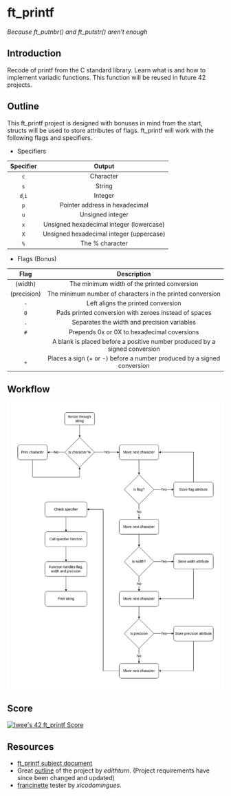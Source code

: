 # ft_printf
*Because ft_putnbr() and ft_putstr() aren’t enough*

## Introduction
Recode of printf from the C standard library. Learn what is and how to implement variadic functions. This function will be reused in future 42 projects.

## Outline
This ft_printf project is designed with bonuses in mind from the start, structs will be used to store attributes of flags. ft_printf will work with the following flags and specifiers.

* Specifiers

| Specifier | Output |
| :-------: | :---------: |
| ``c`` | Character |
| ``s`` | String |
| ``d``,``i`` | Integer |
| ``p`` | Pointer address in hexadecimal |
| ``u`` | Unsigned integer |
| ``x`` | Unsigned hexadecimal integer (lowercase) |
| ``X`` | Unsigned hexadecimal integer (uppercase) |
| ``%`` | The % character |

* Flags (Bonus)

| Flag | Description |
| :--: | :---------: |
| (width) | The minimum width of the printed conversion |
| (precision) | The minimum number of characters in the printed conversion |
| ``-`` | Left aligns the printed conversion |
| ``0`` | Pads printed conversion with zeroes instead of spaces |
| ``.`` | Separates the width and precision variables |
| ``#`` | Prepends 0x or 0X to hexadecimal coversions |
| `` `` | A blank is placed before a positive number produced by a signed conversion |
| ``+`` | Places a sign (+ or -) before a number produced by a signed conversion|

## Workflow
![ft_printf workflow](https://github.com/fractalfeeling/uploads/blob/b8a0ae2dcb7dfbae58886c5fcea18d41767acaa2/images/ft_printf_workflow.png)

## Score
[![lwee's 42 ft_printf Score](https://badge42.vercel.app/api/v2/cl5pppwsq001109mdiigy33za/project/2565622)](https://github.com/JaeSeoKim/badge42)

## Resources
* [ft_printf subject document](https://github.com/fractalfeeling/uploads/blob/706153dcc01349465c865a07985236d4a7bbe354/docs/ft_printf.pdf)
* Great [outline](https://github.com/edithturn/42-silicon-valley-ft-printf) of the project by *edithturn*. (Project requirements have since been changed and updated)
* [francinette](https://github.com/xicodomingues/francinette) tester by *xicodomingues*.
